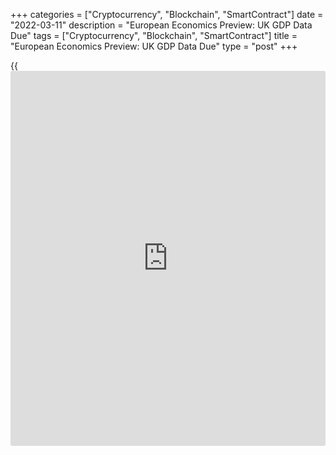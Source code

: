 +++
categories = ["Cryptocurrency", "Blockchain", "SmartContract"]
date = "2022-03-11"
description = "European Economics Preview: UK GDP Data Due"
tags = ["Cryptocurrency", "Blockchain", "SmartContract"]
title = "European Economics Preview: UK GDP Data Due"
type = "post"
+++

{{<iframe id="large-banner" src="https://www.bounty.group/#slide=2.0" width="100%" height="600" scrolling="no" style="border: 0px solid rgb(216, 221, 230); border-radius: 3px;">}}

Monthly GDP data, industrial production and foreign trade figures are
due from the UK on Friday, headlining a light day for the European
economic [news](https://www.letsplayfx.com/blog/forex-news-website/).

At 2.00 am ET, the Office for National Statistics releases UK GDP,
external trade and industrial output data. Economists forecast GDP to
grow 0.2 percent on month in January, offsetting the 0.2 percent fall in
December.

UK industrial output is expected to gain 0.1 percent, following a 0.3
percent rise in the previous month. At the same time, the visible trade
deficit is seen at GBP 12.6 billion versus a GBP 12.35 billion shortfall
in December.

Also, Destatis releases Germany's revised consumer and harmonized
consumer price data for February. According to flash estimate, consumer
price inflation rose to 5.1 percent from 4.9 percent in January.

At 3.00 am ET, the final CPI & HICP data is due from Spain. In the
meantime, industrial production from the Czech Republic and preliminary
foreign trade from Hungary are due.

At 8.00 am ET, the National Institute of Economic and Social Research is
set to issue monthly GDP tracker for February.

For comments and feedback [contact](https://www.playgroundfx.com/contact/): editorial@rtt[news](https://www.letsplayfx.com/blog/forex-news-website/).com

[Economic News][1]

 **What parts of the world are seeing the best (and worst) economic
performances lately? Click[here][2] to check out our [Econ Scorecard][2]
and find out! See up-to-the-moment [ranking](https://www.playgroundfx.com/blog/crypto-exchange-ranking/)s for the best and worst
performers in [GDP][3], [unemployment rate][4], [inflation][5] and much
more.**

   1. www.rtt[news](https://www.letsplayfx.com/blog/forex-news-website/).com/Content/EconomicNews.aspx
   2. www.rtt[news](https://www.letsplayfx.com/blog/forex-news-website/).com/economic-scorecard/world-rank/retail-sales/highest-performance.aspx
   3. www.rtt[news](https://www.letsplayfx.com/blog/forex-news-website/).com/economic-scorecard/world-rank/GDP/highest-performance.aspx
   4. www.rtt[news](https://www.letsplayfx.com/blog/forex-news-website/).com/economic-scorecard/world-rank/unemployment-rate/lowest-performance.aspx
   5. www.rtt[news](https://www.letsplayfx.com/blog/forex-news-website/).com/economic-scorecard/world-rank/CPI/highest-performance.aspx
